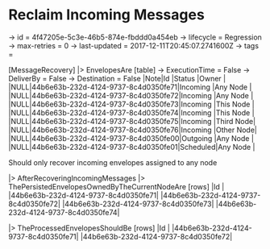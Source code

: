 # Reclaim Incoming Messages

-> id = 4f47205e-5c3e-46b5-874e-fbddd0a454eb
-> lifecycle = Regression
-> max-retries = 0
-> last-updated = 2017-12-11T20:45:07.2741600Z
-> tags = 

[MessageRecovery]
|> EnvelopesAre
    [table]
    -> ExecutionTime = False
    -> DeliverBy = False
    -> Destination = False
    |Note|Id                                  |Status   |Owner     |
    |NULL|44b6e63b-232d-4124-9737-8c4d0350fe71|Incoming |Any Node  |
    |NULL|44b6e63b-232d-4124-9737-8c4d0350fe72|Incoming |Any Node  |
    |NULL|44b6e63b-232d-4124-9737-8c4d0350fe73|Incoming |This Node |
    |NULL|44b6e63b-232d-4124-9737-8c4d0350fe74|Incoming |This Node |
    |NULL|44b6e63b-232d-4124-9737-8c4d0350fe75|Incoming |Third Node|
    |NULL|44b6e63b-232d-4124-9737-8c4d0350fe76|Incoming |Other Node|
    |NULL|44b6e63b-232d-4124-9737-8c4d0350fe00|Outgoing |Any Node  |
    |NULL|44b6e63b-232d-4124-9737-8c4d0350fe01|Scheduled|Any Node  |


Should only recover incoming envelopes assigned to any node

|> AfterRecoveringIncomingMessages
|> ThePersistedEnvelopesOwnedByTheCurrentNodeAre
    [rows]
    |Id                                  |
    |44b6e63b-232d-4124-9737-8c4d0350fe71|
    |44b6e63b-232d-4124-9737-8c4d0350fe72|
    |44b6e63b-232d-4124-9737-8c4d0350fe73|
    |44b6e63b-232d-4124-9737-8c4d0350fe74|

|> TheProcessedEnvelopesShouldBe
    [rows]
    |Id                                  |
    |44b6e63b-232d-4124-9737-8c4d0350fe71|
    |44b6e63b-232d-4124-9737-8c4d0350fe72|

~~~
